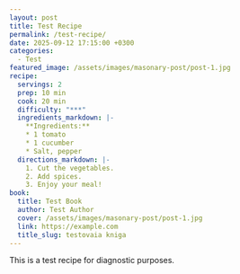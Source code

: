 ```yaml
---
layout: post
title: Test Recipe
permalink: /test-recipe/
date: 2025-09-12 17:15:00 +0300
categories:
  - Test
featured_image: /assets/images/masonary-post/post-1.jpg
recipe:
  servings: 2
  prep: 10 min
  cook: 20 min
  difficulty: "***"
  ingredients_markdown: |-
    **Ingredients:**
    * 1 tomato
    * 1 cucumber
    * Salt, pepper
  directions_markdown: |-
    1. Cut the vegetables.
    2. Add spices.
    3. Enjoy your meal!
book:
  title: Test Book
  author: Test Author
  cover: /assets/images/masonary-post/post-1.jpg
  link: https://example.com
  title_slug: testovaia kniga
---
```

This is a test recipe for diagnostic purposes.
